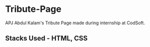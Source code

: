 # Tribute-Page

APJ Abdul Kalam's Tribute Page made during internship at CodSoft.
## Stacks Used - HTML, CSS
